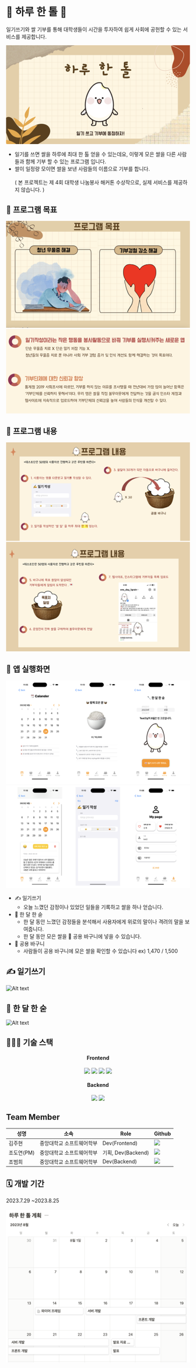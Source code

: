 
# 🍚  하루 한 톨  🍚


일기쓰기와 쌀 기부를 통해
대학생들이 시간을 투자하여 쉽게 사회에 공헌할 수 있는 서비스를 제공합니다.

![Alt text](image-2.png)

+ 일기를 쓰면 쌀을 하루에 최대 한 톨 얻을 수 있는데요, 이렇게 모은 쌀을 다른 사람들과 함께 기부 할 수 있는 프로그램 입니다.
+ 쌀이 일정량 모이면 쌀을 보낸 사람들의 이름으로 기부를 합니다. 
</br></br>( 본 프로젝트는 제 4회 대학생 나눔봉사 해커톤 수상작으로, 실제 서비스를 제공하지 않습니다. )


## 📌 프로그램 목표
![Alt text](image-4.png)
![Alt text](image-6.png)

## 📌 프로그램 내용
![Alt text](image-7.png)
![Alt text](image-8.png)

## 📱 앱 실행화면
![](image-12.png)
![Alt text](image-13.png)
* ✍️ 일기쓰기 
  * 오늘 느꼈던 감정이나 있었던 일들을 기록하고 쌀을 하나 얻습니다.
* 🥄 한 달 한 숟  
  * 한 달 동안 느꼈던 감정들을 분석해서 사용자에게 위로의 말이나 격려의 말을 보여줍니다.
  * 한 달 동안 모은 쌀을 🧺 공용 바구니에 넣을 수 있습니다.
* 🧺 공용 바구니
  * 사람들이 공용 바구니에 모은 쌀을 확인할 수 있습니다 ex) 1,470 / 1,500


## ✍️ 일기쓰기 
![Alt text](%E1%84%8B%E1%85%B5%E1%86%AF%E1%84%80%E1%85%B5.gif)

## 🥄 한 달 한 숟
![Alt text](%E1%84%92%E1%85%A1%E1%84%85%E1%85%AE%E1%84%92%E1%85%A1%E1%86%AB%E1%84%89%E1%85%AE%E1%86%AE-1.gif)



## 👩🏻‍💻 기술 스택 

<div align = center>
<h4>Frontend</h4> 
<img src="https://img.shields.io/badge/Swift-F05138?style=for-the-badge&logo=swift&logoColor=white">
<img src="https://img.shields.io/badge/html5-E34F26?style=for-the-badge&logo=html5&logoColor=white"> 
  <img src="https://img.shields.io/badge/css-1572B6?style=for-the-badge&logo=css3&logoColor=white"> 
  <img src="https://img.shields.io/badge/javascript-F7DF1E?style=for-the-badge&logo=javascript&logoColor=black"> 

<h4>Backend</h4>
<img src="https://img.shields.io/badge/spring-6DB33F?style=for-the-badge&logo=spring&logoColor=white">
<img src="https://img.shields.io/badge/mysql-4479A1?style=for-the-badge&logo=mysql&logoColor=white"> 
</div>

## Team Member
|성명|소속|Role| Github
|------|----|-------|---|
|김주현|중앙대학교 소프트웨어학부|Dev(Frontend)|<a href="https://github.com/JooHyeonKim?tab=repositories"><img src="https://img.shields.io/badge/github-181717?style=for-the-badge&logo=github&logoColor=white">
|조도연(PM)|중앙대학교 소프트웨어학부|기획, Dev(Backend)|<a href="https://github.com/ysndy"><img src="https://img.shields.io/badge/github-181717?style=for-the-badge&logo=github&logoColor=white">
|조범희|중앙대학교 소프트웨어학부|Dev(Backend)|<a href="https://github.com/ChoBeomHee"><img src="https://img.shields.io/badge/github-181717?style=for-the-badge&logo=github&logoColor=white">


## 🗓️ 개발 기간
2023.7.29 ~2023.8.25<br><br>
![Alt text](image-5.png)


